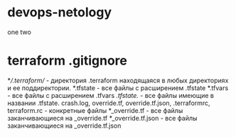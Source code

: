 # devops-netology
one
two

# terraform .gitignore
**/.terraform/* - директория .terraform находящаяся в любых директориях и ее поддиректории.
*.tfstate - все файлы с расширением .tfstate
*.tfvars - все файлы с расширением .tfvars
*.tfstate.* - все файлы имеющие в названии .tfstate.
crash.log, override.tf, override.tf.json, .terraformrc, terraform.rc - конкретные файлы
*_override.tf - все файлы заканчивающиеся на _override.tf
*_override.tf.json - все файлы заканчивающиеся на _override.tf.json